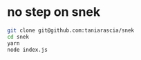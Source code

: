 # no step on snek

```bash
git clone git@github.com:taniarascia/snek
cd snek
yarn
node index.js
```
